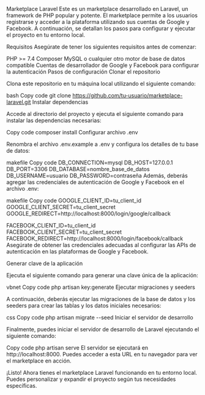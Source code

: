 Marketplace Laravel
Este es un marketplace desarrollado en Laravel, un framework de PHP popular y potente. El marketplace permite a los usuarios registrarse y acceder a la plataforma utilizando sus cuentas de Google y Facebook. A continuación, se detallan los pasos para configurar y ejecutar el proyecto en tu entorno local.

Requisitos
Asegúrate de tener los siguientes requisitos antes de comenzar:

PHP >= 7.4
Composer
MySQL o cualquier otro motor de base de datos compatible
Cuentas de desarrollador de Google y Facebook para configurar la autenticación
Pasos de configuración
Clonar el repositorio

Clona este repositorio en tu máquina local utilizando el siguiente comando:

bash
Copy code
git clone https://github.com/tu-usuario/marketplace-laravel.git
Instalar dependencias

Accede al directorio del proyecto y ejecuta el siguiente comando para instalar las dependencias necesarias:

Copy code
composer install
Configurar archivo .env

Renombra el archivo .env.example a .env y configura los detalles de tu base de datos:

makefile
Copy code
DB_CONNECTION=mysql
DB_HOST=127.0.0.1
DB_PORT=3306
DB_DATABASE=nombre_base_de_datos
DB_USERNAME=usuario
DB_PASSWORD=contraseña
Además, deberás agregar las credenciales de autenticación de Google y Facebook en el archivo .env:

makefile
Copy code
GOOGLE_CLIENT_ID=tu_client_id
GOOGLE_CLIENT_SECRET=tu_client_secret
GOOGLE_REDIRECT=http://localhost:8000/login/google/callback

FACEBOOK_CLIENT_ID=tu_client_id
FACEBOOK_CLIENT_SECRET=tu_client_secret
FACEBOOK_REDIRECT=http://localhost:8000/login/facebook/callback
Asegúrate de obtener las credenciales adecuadas al configurar las APIs de autenticación en las plataformas de Google y Facebook.

Generar clave de la aplicación

Ejecuta el siguiente comando para generar una clave única de la aplicación:

vbnet
Copy code
php artisan key:generate
Ejecutar migraciones y seeders

A continuación, deberás ejecutar las migraciones de la base de datos y los seeders para crear las tablas y los datos iniciales necesarios:

css
Copy code
php artisan migrate --seed
Iniciar el servidor de desarrollo

Finalmente, puedes iniciar el servidor de desarrollo de Laravel ejecutando el siguiente comando:

Copy code
php artisan serve
El servidor se ejecutará en http://localhost:8000. Puedes acceder a esta URL en tu navegador para ver el marketplace en acción.

¡Listo! Ahora tienes el marketplace Laravel funcionando en tu entorno local. Puedes personalizar y expandir el proyecto según tus necesidades específicas.